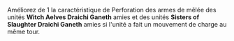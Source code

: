 Améliorez de 1 la caractéristique de Perforation des armes de mêlée des unités **Witch Aelves Draichi Ganeth** amies et des unités **Sisters of Slaughter Draichi Ganeth** amies si l'unité a fait un mouvement de charge au même tour.